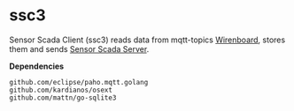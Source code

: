 ssc3
===========

Sensor Scada Client (ssc3) reads data from mqtt-topics [Wirenboard](https://github.com/contactless/wirenboard), stores them and sends [Sensor Scada Server](http://www.hardcontrol.ru).


**Dependencies**
```
github.com/eclipse/paho.mqtt.golang
github.com/kardianos/osext
github.com/mattn/go-sqlite3
```
